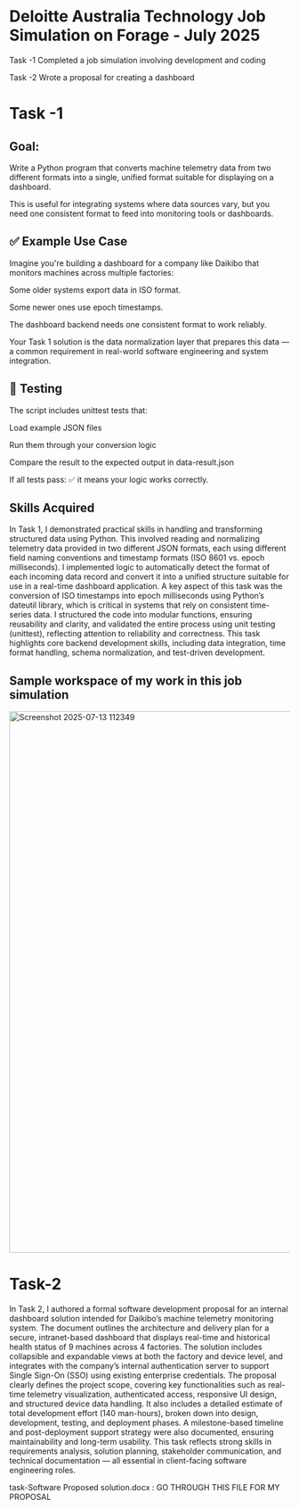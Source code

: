 # Deloitte Australia Technology Job Simulation on Forage - July 2025

 Task -1  Completed a job simulation involving development and coding

 Task -2  Wrote a proposal for creating a dashboard

# Task -1

 
## Goal:
Write a Python program that converts machine telemetry data from two different formats into a single, unified format suitable for displaying on a dashboard.


This is useful for integrating systems where data sources vary, but you need one consistent format to feed into monitoring tools or dashboards.


## ✅ Example Use Case

Imagine you're building a dashboard for a company like Daikibo that monitors machines across multiple factories:

Some older systems export data in ISO format.

Some newer ones use epoch timestamps.

The dashboard backend needs one consistent format to work reliably.

Your Task 1 solution is the data normalization layer that prepares this data — a common requirement in real-world software engineering and system integration.


## 🧪 Testing

The script includes unittest tests that:

Load example JSON files

Run them through your conversion logic

Compare the result to the expected output in data-result.json

If all tests pass: ✅ it means your logic works correctly.

## Skills Acquired

In Task 1, I demonstrated practical skills in handling and transforming structured data using Python. This involved reading and normalizing telemetry data provided in two different JSON formats, each using different field naming conventions and timestamp formats (ISO 8601 vs. epoch milliseconds). I implemented logic to automatically detect the format of each incoming data record and convert it into a unified structure suitable for use in a real-time dashboard application. A key aspect of this task was the conversion of ISO timestamps into epoch milliseconds using Python’s dateutil library, which is critical in systems that rely on consistent time-series data. I structured the code into modular functions, ensuring reusability and clarity, and validated the entire process using unit testing (unittest), reflecting attention to reliability and correctness. This task highlights core backend development skills, including data integration, time format handling, schema normalization, and test-driven development.



## Sample workspace of my work in this job simulation


<img width="1914" height="971" alt="Screenshot 2025-07-13 112349" src="https://github.com/user-attachments/assets/af582940-3d2a-461c-ac62-0ec00b535072" />


 # Task-2

 In Task 2, I authored a formal software development proposal for an internal dashboard solution intended for Daikibo’s machine telemetry monitoring system. The document outlines the architecture and delivery plan for a secure, intranet-based dashboard that displays real-time and historical health status of 9 machines across 4 factories. The solution includes collapsible and expandable views at both the factory and device level, and integrates with the company’s internal authentication server to support Single Sign-On (SSO) using existing enterprise credentials. The proposal clearly defines the project scope, covering key functionalities such as real-time telemetry visualization, authenticated access, responsive UI design, and structured device data handling. It also includes a detailed estimate of total development effort (140 man-hours), broken down into design, development, testing, and deployment phases. A milestone-based timeline and post-deployment support strategy were also documented, ensuring maintainability and long-term usability. This task reflects strong skills in requirements analysis, solution planning, stakeholder communication, and technical documentation — all essential in client-facing software engineering roles.


 task-Software Proposed solution.docx : GO THROUGH THIS FILE FOR MY PROPOSAL

 

